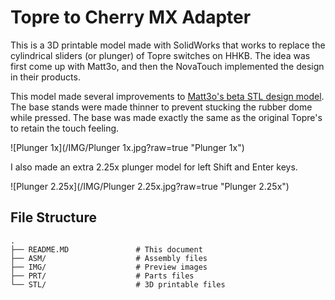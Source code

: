 # Topre to Cherry MX Adapter

This is a 3D printable model made with SolidWorks that works to replace the cylindrical sliders (or plunger) of Topre switches on HHKB. The idea was first come up with Matt3o, and then the NovaTouch implemented the design in their products.

This model made several improvements to [Matt3o's beta STL design model][1]. The base stands were made thinner to prevent stucking the rubber dome while pressed. The base was made exactly the same as the original Topre's to retain the touch feeling.

![Plunger 1x](/IMG/Plunger 1x.jpg?raw=true "Plunger 1x")

I also made an extra 2.25x plunger model for left Shift and Enter keys.

![Plunger 2.25x](/IMG/Plunger 2.25x.jpg?raw=true "Plunger 2.25x")

## File Structure

    .
    ├── README.MD               # This document
    ├── ASM/                    # Assembly files
    ├── IMG/                    # Preview images
    ├── PRT/                    # Parts files
    └── STL/                    # 3D printable files

[1]: http://matt3o.com/topre-to-cherry-mx-adapter/
